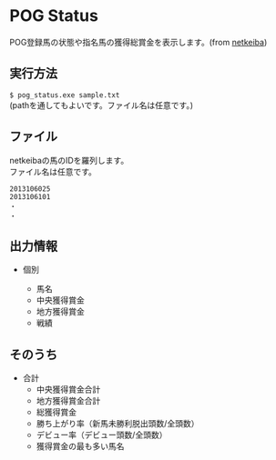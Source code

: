 # POG Status

POG登録馬の状態や指名馬の獲得総賞金を表示します。(from [netkeiba](http://www.netkeiba.com))

## 実行方法

```$ pog_status.exe sample.txt```  
(pathを通してもよいです。ファイル名は任意です。)

## ファイル

netkeibaの馬のIDを羅列します。  
ファイル名は任意です。
```
2013106025
2013106101
・
・
```

## 出力情報

* 個別

    - 馬名
    - 中央獲得賞金
    - 地方獲得賞金
    - 戦績

## そのうち

* 合計
　　  
    - 中央獲得賞金合計
    - 地方獲得賞金合計
    - 総獲得賞金
    - 勝ち上がり率（新馬未勝利脱出頭数/全頭数）
    - デビュー率（デビュー頭数/全頭数）
    - 獲得賞金の最も多い馬名
